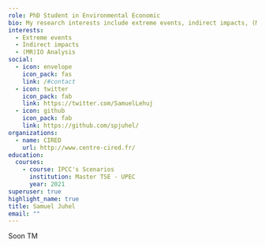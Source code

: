 ```yaml
---
role: PhD Student in Environmental Economic
bio: My research interests include extreme events, indirect impacts, (MR)IO Analysis
interests:
  - Extreme events
  - Indirect impacts
  - (MR)IO Analysis
social:
  - icon: envelope
    icon_pack: fas
    link: /#contact
  - icon: twitter
    icon_pack: fab
    link: https://twitter.com/SamuelLehuj
  - icon: github
    icon_pack: fab
    link: https://github.com/spjuhel/
organizations:
  - name: CIRED
    url: http://www.centre-cired.fr/
education:
  courses:
    - course: IPCC's Scenarios
      institution: Master TSE - UPEC
      year: 2021
superuser: true
highlight_name: true
title: Samuel Juhel
email: ""
---
```

Soon TM